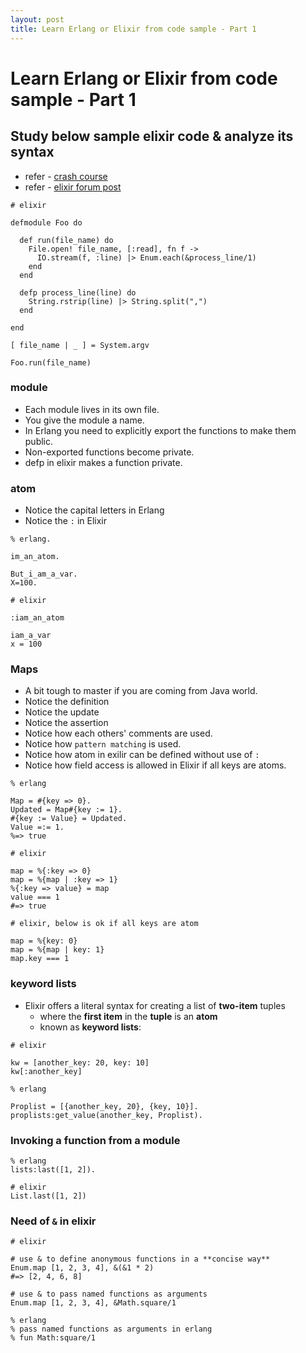 ```yaml
---
layout: post
title: Learn Erlang or Elixir from code sample - Part 1
---
```


# Learn Erlang or Elixir from code sample - Part 1

## Study below sample elixir code & analyze its syntax

- refer - [crash course](http://elixir-lang.org/crash-course.html#anonymous-functions)
- refer - [elixir forum post](https://elixirforum.com/t/help-with-performance-file-io/802)

```
# elixir

defmodule Foo do

  def run(file_name) do
    File.open! file_name, [:read], fn f ->
      IO.stream(f, :line) |> Enum.each(&process_line/1)
    end
  end

  defp process_line(line) do
    String.rstrip(line) |> String.split(",")
  end

end

[ file_name | _ ] = System.argv

Foo.run(file_name)
```

### module

- Each module lives in its own file.
- You give the module a name.
- In Erlang you need to explicitly export the functions to make them public.
- Non-exported functions become private.
- defp in elixir makes a function private.

### atom

- Notice the capital letters in Erlang
- Notice the ```:``` in Elixir

```
% erlang.

im_an_atom.

But_i_am_a_var.
X=100.

# elixir

:iam_an_atom

iam_a_var
x = 100
```

### Maps

- A bit tough to master if you are coming from Java world.
- Notice the definition
- Notice the update
- Notice the assertion
- Notice how each others' comments are used.
- Notice how ```pattern matching``` is used.
- Notice how atom in exilir can be defined without use of ```:```
- Notice how field access is allowed in Elixir if all keys are atoms.

```
% erlang

Map = #{key => 0}.
Updated = Map#{key := 1}.
#{key := Value} = Updated.
Value =:= 1.
%=> true

# elixir

map = %{:key => 0}
map = %{map | :key => 1}
%{:key => value} = map
value === 1
#=> true

# elixir, below is ok if all keys are atom

map = %{key: 0}
map = %{map | key: 1}
map.key === 1
```

### keyword lists

- Elixir offers a literal syntax for creating a list of **two-item** tuples
  - where the **first item** in the **tuple** is an **atom**
  - known as **keyword lists**:

```
# elixir

kw = [another_key: 20, key: 10]
kw[:another_key]

% erlang

Proplist = [{another_key, 20}, {key, 10}].
proplists:get_value(another_key, Proplist).
```

### Invoking a function from a module

```
% erlang
lists:last([1, 2]).       

# elixir
List.last([1, 2])         
```

### Need of ```&``` in elixir

```
# elixir

# use & to define anonymous functions in a **concise way**
Enum.map [1, 2, 3, 4], &(&1 * 2)
#=> [2, 4, 6, 8]

# use & to pass named functions as arguments
Enum.map [1, 2, 3, 4], &Math.square/1

% erlang
% pass named functions as arguments in erlang
% fun Math:square/1
```
